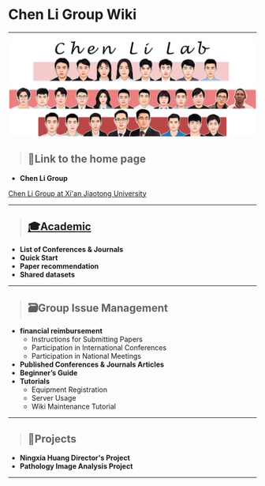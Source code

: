 # Chen Li Group Wiki

---

![image.png](pics/9cbc769e-4d99-480a-a8e6-cbee0e3d0bee.png)

> ## 🏢Link to the home page

- **Chen Li Group**


[Chen Li Group at Xi'an Jiaotong University](https://chenli.group/)

---

> ## [🎓**Academic**](Academic.md)

- **List of Conferences & Journals**
- **Quick Start**
- **Paper recommendation**
- **Shared datasets**

---

> ## 🗃️Group Issue Management

- **financial reimbursement**
    - Instructions for Submitting Papers
    - Participation in International Conferences
    - Participation in National Meetings
- **Published Conferences & Journals Articles**
- **Beginner’s Guide**
- **Tutorials**
    - Equipment Registration
    - Server Usage
    - Wiki Maintenance Tutorial

---

> ## 📁Projects

- **Ningxia Huang Director's Project**
- **Pathology Image Analysis Project**

---
